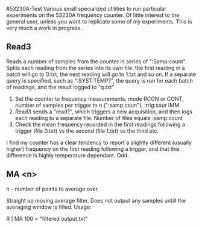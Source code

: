 #53230A-Test
Various small specialized utilities to run particular experiments on the 53230A frequency counter. Of little interest to the general user, unless you want to replicate some of my experiments. This is very much a work in progress..

## Read3
Reads a number of samples from the counter in series of ":Samp:count". Splits each reading from the series into its own file: the first reading in a batch will go to 0.txt, the next reading will go to 1.txt and so on. If a separate query is specified, such as ":SYST:TEMP?", the query is run for each batch of readings, and the result logged to "q.txt"
1. Set the counter to frequency measurements, mode RCON or CONT, number of samples per trigger to n (\":samp:coun\"). :trig:sour IMM. 
2. Read3 sends a \"read?\", which triggers a new acquisition, and then logs each reading to a separate file. Number of files equals :samp:count
3. Check the mean frequency recorded in the first readings following a trigger (file 0.txt) vs the second (file 1.txt) vs the third etc. 

I find my counter has a clear tendency to report a slightly different (usually higher) frequency on the first reading following a trigger, and that this difference is highly temperature dependant. Odd.

## MA \<n\>
n - number of points to average over.

Straight up moving average filter. Does not output any samples untill the averaging window is filled. Usage:

R | MA 100 > "filtered output.txt"

